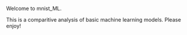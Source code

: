 Welcome to mnist_ML.

This is a comparitive analysis of basic machine learning models. Please enjoy! 
